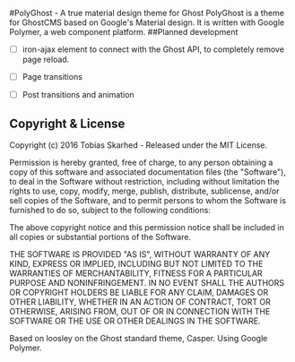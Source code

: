 #PolyGhost - A true material design theme for Ghost
PolyGhost is a theme for GhostCMS based on Google's Material design. It is written with Google Polymer, a web component platform.
##Planned development
- [ ] iron-ajax element to connect with the Ghost API, to completely remove page reload.
- [ ] Page transitions
- [ ] Post transitions and animation


## Copyright & License

Copyright (c) 2016 Tobias Skarhed - Released under the MIT License.

Permission is hereby granted, free of charge, to any person obtaining a copy of this software and associated documentation files (the "Software"), to deal in the Software without restriction, including without limitation the rights to use, copy, modify, merge, publish, distribute, sublicense, and/or sell copies of the Software, and to permit persons to whom the Software is furnished to do so, subject to the following conditions:

The above copyright notice and this permission notice shall be included in all copies or substantial portions of the Software.

THE SOFTWARE IS PROVIDED "AS IS", WITHOUT WARRANTY OF ANY KIND, EXPRESS OR IMPLIED, INCLUDING BUT NOT LIMITED TO THE WARRANTIES OF MERCHANTABILITY, FITNESS FOR A PARTICULAR PURPOSE AND
NONINFRINGEMENT. IN NO EVENT SHALL THE AUTHORS OR COPYRIGHT HOLDERS BE LIABLE FOR ANY CLAIM, DAMAGES OR OTHER LIABILITY, WHETHER IN AN ACTION OF CONTRACT, TORT OR OTHERWISE, ARISING FROM, OUT OF OR IN CONNECTION WITH THE SOFTWARE OR THE USE OR OTHER DEALINGS IN THE SOFTWARE.





Based on loosley on the Ghost standard theme, Casper. Using Google Polymer.
